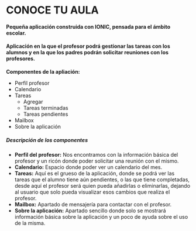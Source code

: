 # CONOCE TU AULA
#### Pequeña aplicación construida con IONIC, pensada para el ámbito escolar.
#### Aplicación en la que el profesor podrá gestionar las tareas con los alumnos y en la que los padres podrán solicitar reuniones con los profesores.
**Componentes de la apliación:**
- Perfil profesor
- Calendario
- Tareas
  - Agregar
  - Tareas terminadas
  - Tareas pendientes
- Mailbox
- Sobre la aplicación

##### Descripción de los componentes
- **Perfil del profesor:** Nos encontramos con la información básica del profesor y un ricón donde poder solicitar una reunión con el mismo.
- **Calendario:** Espacio donde poder ver un calendario del mes.
- **Tareas:** Aquí es el grueso de la aplicación, donde se podrá ver las tareas que el alumno tiene aún pendientes, o las que tiene completadas, desde aquí el profesor será quien pueda añadirlas o eliminarlas, dejando al usuario que solo pueda visualizar esos cambios que realiza el profesor.
- **Mailbox:** Apartado de mensajería para contactar con el profesor.
- **Sobre la aplicación:** Apartado sencillo donde solo se mostrará información básica sobre la aplicación y un poco de ayuda sobre el uso de la misma.
